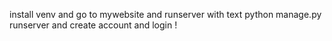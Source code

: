 install venv 
and go to mywebsite 
and runserver with text python manage.py runserver
and create account and login ! 

